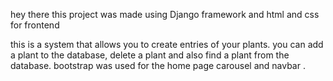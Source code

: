 hey there this project was made using Django framework and html and css for frontend 

this is a system that allows you to create entries of your plants. you can add a plant to the database, delete a plant and also find a plant from the database. bootstrap was used for the home page carousel and navbar .
